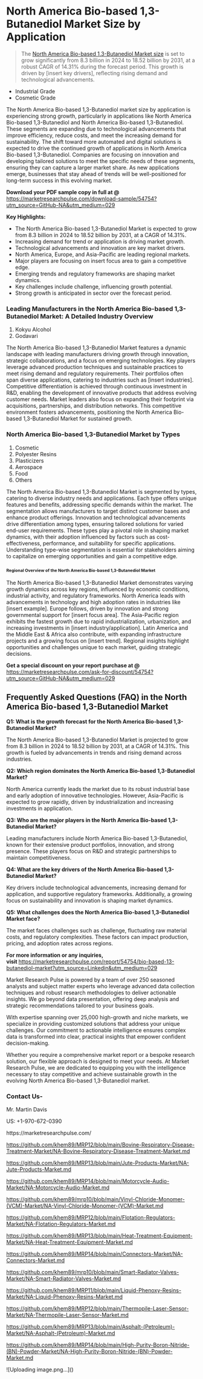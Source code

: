 <h1>North America Bio-based 1,3-Butanediol Market&nbsp;Size by Application</h1><blockquote><p>The <a href="https://marketresearchpulse.com/download-sample/54754?utm_source=GitHub-NA&amp;utm_medium=029">North America Bio-based 1,3-Butanediol Market size</a> is set to grow significantly from 8.3 billion in 2024 to 18.52 billion by 2031, at a robust CAGR of 14.31% during the forecast period. This growth is driven by [insert key drivers], reflecting rising demand and technological advancements.</p></blockquote><ul><li> Industrial Grade<li> Cosmetic Grade</li></ul><p>The North America Bio-based 1,3-Butanediol market size by application is experiencing strong growth, particularly in applications like North America Bio-based 1,3-Butanediol and North America Bio-based 1,3-Butanediol. These segments are expanding due to technological advancements that improve efficiency, reduce costs, and meet the increasing demand for sustainability. The shift toward more automated and digital solutions is expected to drive the continued growth of applications in North America Bio-based 1,3-Butanediol. Companies are focusing on innovation and developing tailored solutions to meet the specific needs of these segments, ensuring they can capture a larger market share. As new applications emerge, businesses that stay ahead of trends will be well-positioned for long-term success in this evolving market.</p><p><strong>Download your PDF sample copy in full at @ </strong><a href="https://marketresearchpulse.com/download-sample/54754?utm_source=GitHub-NA&amp;utm_medium=029">https://marketresearchpulse.com/download-sample/54754?utm_source=GitHub-NA&amp;utm_medium=029</a></p><p><strong>Key Highlights: </strong></p><ul><li>The North America Bio-based 1,3-Butanediol Market is expected to grow from 8.3 billion in 2024 to 18.52 billion by 2031, at a CAGR of 14.31%.</li><li>Increasing demand for trend or application is driving market growth.</li><li>Technological advancements and innovation are key market drivers.</li><li>North America, Europe, and Asia-Pacific are leading regional markets.</li><li>Major players are focusing on insert focus area to gain a competitive edge.</li><li>Emerging trends and regulatory frameworks are shaping market dynamics.</li><li>Key challenges include challenge, influencing growth potential.</li><li>Strong growth is anticipated in sector over the forecast period.</li></ul><h3>Leading Manufacturers in the North America Bio-based 1,3-Butanediol Market: A Detailed Industry Overview</h3><ol><li> Kokyu Alcohol</li><li>Godavari</li></ol><div class="flex max-w-full flex-col flex-grow"><div class="min-h-8 text-message flex w-full flex-col items-end gap-2 whitespace-normal break-words [.text-message+&amp;]:mt-5" dir="auto" data-message-author-role="assistant" data-message-id="fd8432e4-4910-450d-b182-61b7bfb0a01f" data-message-model-slug="gpt-4o"><div class="flex w-full flex-col gap-1 empty:hidden first:pt-[3px]"><div class="markdown prose w-full break-words dark:prose-invert light"><p>The North America Bio-based 1,3-Butanediol Market features a dynamic landscape with leading manufacturers driving growth through innovation, strategic collaborations, and a focus on emerging technologies. Key players leverage advanced production techniques and sustainable practices to meet rising demand and regulatory requirements. Their portfolios often span diverse applications, catering to industries such as [insert industries]. Competitive differentiation is achieved through continuous investment in R&amp;D, enabling the development of innovative products that address evolving customer needs. Market leaders also focus on expanding their footprint via acquisitions, partnerships, and distribution networks. This competitive environment fosters advancements, positioning the North America Bio-based 1,3-Butanediol Market for sustained growth.</p></div></div></div></div><h3>North America Bio-based 1,3-Butanediol Market by Types</h3><ol><li> Cosmetic<li> Polyester Resins<li> Plasticizers<li> Aerospace<li> Food<li> Others</li></ol><div class="flex max-w-full flex-col flex-grow"><div class="min-h-8 text-message flex w-full flex-col items-end gap-2 whitespace-normal break-words [.text-message+&amp;]:mt-5" dir="auto" data-message-author-role="assistant" data-message-id="084470be-0bb7-4664-bddf-5156b4f41249" data-message-model-slug="gpt-4o-mini"><div class="flex w-full flex-col gap-1 empty:hidden first:pt-[3px]"><div class="markdown prose w-full break-words dark:prose-invert light"><p>The North America Bio-based 1,3-Butanediol Market is segmented by types, catering to diverse industry needs and applications. Each type offers unique features and benefits, addressing specific demands within the market. The segmentation allows manufacturers to target distinct customer bases and enhance product offerings. Innovation and technological advancements drive differentiation among types, ensuring tailored solutions for varied end-user requirements. These types play a pivotal role in shaping market dynamics, with their adoption influenced by factors such as cost-effectiveness, performance, and suitability for specific applications. Understanding type-wise segmentation is essential for stakeholders aiming to capitalize on emerging opportunities and gain a competitive edge.</p></div></div></div></div><h3><span style="font-size: 11px;">Regional Overview of the North America Bio-based 1,3-Butanediol Market</span></h3><div class="flex max-w-full flex-col flex-grow"><div class="min-h-8 text-message flex w-full flex-col items-end gap-2 whitespace-normal break-words [.text-message+&amp;]:mt-5" dir="auto" data-message-author-role="assistant" data-message-id="e9038762-ce64-4e30-91c9-9bd413514231" data-message-model-slug="gpt-4o-mini"><div class="flex w-full flex-col gap-1 empty:hidden first:pt-[3px]"><div class="markdown prose w-full break-words dark:prose-invert light"><p>The North America Bio-based 1,3-Butanediol Market demonstrates varying growth dynamics across key regions, influenced by economic conditions, industrial activity, and regulatory frameworks. North America leads with advancements in technology and high adoption rates in industries like [insert example]. Europe follows, driven by innovation and strong governmental support for [insert focus area]. The Asia-Pacific region exhibits the fastest growth due to rapid industrialization, urbanization, and increasing investments in [insert industry/application]. Latin America and the Middle East &amp; Africa also contribute, with expanding infrastructure projects and a growing focus on [insert trend]. Regional insights highlight opportunities and challenges unique to each market, guiding strategic decisions.</p></div></div></div></div><p><strong>Get a special discount on your report purchase at @ </strong><a href="https://marketresearchpulse.com/ask-for-discount/54754?utm_source=GitHub-NA&amp;utm_medium=029">https://marketresearchpulse.com/ask-for-discount/54754?utm_source=GitHub-NA&amp;utm_medium=029</a></p><h2>Frequently Asked Questions (FAQ) in the North America Bio-based 1,3-Butanediol Market</h2><p><strong>Q1: What is the growth forecast for the North America Bio-based 1,3-Butanediol Market?</strong></p><p>The North America Bio-based 1,3-Butanediol Market is projected to grow from 8.3 billion in 2024 to 18.52 billion by 2031, at a CAGR of 14.31%. This growth is fueled by advancements in trends and rising demand across industries.</p><p><strong>Q2: Which region dominates the North America Bio-based 1,3-Butanediol Market?</strong></p><p>North America currently leads the market due to its robust industrial base and early adoption of innovative technologies. However, Asia-Pacific is expected to grow rapidly, driven by industrialization and increasing investments in application.</p><p><strong>Q3: Who are the major players in the North America Bio-based 1,3-Butanediol Market?</strong></p><p>Leading manufacturers include North America Bio-based 1,3-Butanediol, known for their extensive product portfolios, innovation, and strong presence. These players focus on R&amp;D and strategic partnerships to maintain competitiveness.</p><p><strong>Q4: What are the key drivers of the North America Bio-based 1,3-Butanediol Market?</strong></p><p>Key drivers include technological advancements, increasing demand for application, and supportive regulatory frameworks. Additionally, a growing focus on sustainability and innovation is shaping market dynamics.</p><p><strong>Q5: What challenges does the North America Bio-based 1,3-Butanediol Market face?</strong></p><p>The market faces challenges such as challenge, fluctuating raw material costs, and regulatory complexities. These factors can impact production, pricing, and adoption rates across regions.</p><p><strong>For more information or any inquiries, visit&nbsp;</strong><a href="https://marketresearchpulse.com/report/54754/bio-based-13-butanediol-market?utm_source=Linkedin&utm_medium=029">https://marketresearchpulse.com/report/54754/bio-based-13-butanediol-market?utm_source=Linkedin&utm_medium=029</a></p><p>Market Research Pulse is powered by a team of over 250 seasoned analysts and subject matter experts who leverage advanced data collection techniques and robust research methodologies to deliver actionable insights. We go beyond data presentation, offering deep analysis and strategic recommendations tailored to your business goals.</p><p>With expertise spanning over 25,000 high-growth and niche markets, we specialize in providing customized solutions that address your unique challenges. Our commitment to actionable intelligence ensures complex data is transformed into clear, practical insights that empower confident decision-making.</p><p>Whether you require a comprehensive market report or a bespoke research solution, our flexible approach is designed to meet your needs. At Market Research Pulse, we are dedicated to equipping you with the intelligence necessary to stay competitive and achieve sustainable growth in the evolving North America Bio-based 1,3-Butanediol market.</p><h3><strong>Contact Us-</strong></h3><p>Mr. Martin Davis</p><p>US: +1-970-672-0390</p><p>https://marketresearchpulse.com/</p><p><a href="https://github.com/khem89/MRP12/blob/main/Bovine-Respiratory-Disease-Treatment-Market/NA-Bovine-Respiratory-Disease-Treatment-Market.md">https://github.com/khem89/MRP12/blob/main/Bovine-Respiratory-Disease-Treatment-Market/NA-Bovine-Respiratory-Disease-Treatment-Market.md</a></p><p><a href="https://github.com/khem89/MRP13/blob/main/Jute-Products-Market/NA-Jute-Products-Market.md">https://github.com/khem89/MRP13/blob/main/Jute-Products-Market/NA-Jute-Products-Market.md</a></p><p><a href="https://github.com/khem89/MRP14/blob/main/Motorcycle-Audio-Market/NA-Motorcycle-Audio-Market.md">https://github.com/khem89/MRP14/blob/main/Motorcycle-Audio-Market/NA-Motorcycle-Audio-Market.md</a></p><p><a href="https://github.com/khem89/mrp10/blob/main/Vinyl-Chloride-Monomer-(VCM)-Market/NA-Vinyl-Chloride-Monomer-(VCM)-Market.md">https://github.com/khem89/mrp10/blob/main/Vinyl-Chloride-Monomer-(VCM)-Market/NA-Vinyl-Chloride-Monomer-(VCM)-Market.md</a></p><p><a href="https://github.com/khem89/MRP12/blob/main/Flotation-Regulators-Market/NA-Flotation-Regulators-Market.md">https://github.com/khem89/MRP12/blob/main/Flotation-Regulators-Market/NA-Flotation-Regulators-Market.md</a></p><p><a href="https://github.com/khem89/MRP13/blob/main/Heat-Treatment-Equipment-Market/NA-Heat-Treatment-Equipment-Market.md">https://github.com/khem89/MRP13/blob/main/Heat-Treatment-Equipment-Market/NA-Heat-Treatment-Equipment-Market.md</a></p><p><a href="https://github.com/khem89/MRP14/blob/main/Connectors-Market/NA-Connectors-Market.md">https://github.com/khem89/MRP14/blob/main/Connectors-Market/NA-Connectors-Market.md</a></p><p><a href="https://github.com/khem89/mrp10/blob/main/Smart-Radiator-Valves-Market/NA-Smart-Radiator-Valves-Market.md">https://github.com/khem89/mrp10/blob/main/Smart-Radiator-Valves-Market/NA-Smart-Radiator-Valves-Market.md</a></p><p><a href="https://github.com/khem89/MRP11/blob/main/Liquid-Phenoxy-Resins-Market/NA-Liquid-Phenoxy-Resins-Market.md">https://github.com/khem89/MRP11/blob/main/Liquid-Phenoxy-Resins-Market/NA-Liquid-Phenoxy-Resins-Market.md</a></p><p><a href="https://github.com/khem89/MRP12/blob/main/Thermopile-Laser-Sensor-Market/NA-Thermopile-Laser-Sensor-Market.md">https://github.com/khem89/MRP12/blob/main/Thermopile-Laser-Sensor-Market/NA-Thermopile-Laser-Sensor-Market.md</a></p><p><a href="https://github.com/khem89/MRP13/blob/main/Asphalt-(Petroleum)-Market/NA-Asphalt-(Petroleum)-Market.md">https://github.com/khem89/MRP13/blob/main/Asphalt-(Petroleum)-Market/NA-Asphalt-(Petroleum)-Market.md</a></p><p><a href="https://github.com/khem89/MRP14/blob/main/High-Purity-Boron-Nitride-(BN)-Powder-Market/NA-High-Purity-Boron-Nitride-(BN)-Powder-Market.md">https://github.com/khem89/MRP14/blob/main/High-Purity-Boron-Nitride-(BN)-Powder-Market/NA-High-Purity-Boron-Nitride-(BN)-Powder-Market.md</a></p>
![Uploading image.png…]()
